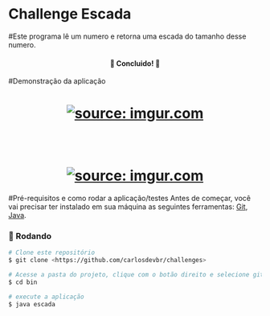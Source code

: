 # Challenge Escada

#Este programa lê um numero e retorna uma escada do tamanho desse numero.

<h4 align="center"> 
	🚀 Concluido! 🚀
</h4>

#Demonstração da aplicação
<h1 align="center">
  <a href="https://imgur.com/uNczpdA"><img src="https://i.imgur.com/uNczpdA.png" title="source: imgur.com" /></a>
<p> <br /> </p>	
  <a href="https://imgur.com/7IaGvo0"><img src="https://i.imgur.com/7IaGvo0.png" title="source: imgur.com" /></a>
</h1>

#Pré-requisitos e como rodar a aplicação/testes
Antes de começar, você vai precisar ter instalado em sua máquina as seguintes ferramentas:
[Git](https://git-scm.com), [Java](https://www.java.com/pt-BR/download/ie_manual.jsp?locale=pt_BR). 

### 🎲 Rodando

```bash
# Clone este repositório
$ git clone <https://github.com/carlosdevbr/challenges>

# Acesse a pasta do projeto, clique com o botão direito e selecione git Bash Here
$ cd bin

# execute a aplicação
$ java escada
```
